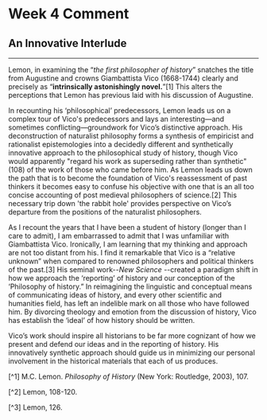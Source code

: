 # Week 4 Comment
## An Innovative Interlude
---
Lemon, in examining the “_the first philosopher of history_” snatches the title from Augustine and crowns Giambattista Vico (1668-1744) clearly and precisely as “**intrinsically astonishingly novel.**”[1]  This alters the perceptions that Lemon has previous laid with his discussion of Augustine.

In recounting his ‘philosophical’ predecessors, Lemon leads us on a complex tour of Vico's predecessors and lays an interesting—and sometimes conflicting—groundwork for Vico’s distinctive approach.  His deconstruction of naturalist philosophy forms a synthesis of  empiricist and rationalist epistemologies into a decidedly different and synthetically innovative approach to the philosophical study of history, though Vico would apparently "regard his work as superseding rather than synthetic"(108) of the work of those who came before him.  As Lemon leads us down the path that is to become the foundation of Vico's reassessment of past thinkers it becomes easy to confuse his objective with one that is an all too concise accounting of post medieval philosophers of science.[2]  This necessary trip down 'the rabbit hole' provides perspective on Vico’s departure from the positions of the naturalist philosophers.

As I recount the years that I have been a student of history (longer than I care to admit), I am embarrassed to admit that I was unfamiliar with Giambattista Vico.  Ironically, I am learning that my thinking and approach are not too distant from his.  I find it remarkable that Vico is a “relative unknown” when compared to renowned philosophers and political thinkers of the past.[3]  His seminal work--_New Science_ --created a paradigm shift in how we approach the ‘reporting’ of history and our conception of the ‘Philosophy of history.”  In reimagining the linguistic and conceptual means of communicating ideas of history, and every other scientific and humanities field, has left an indelible mark on all those who have followed him.  By divorcing theology and emotion from the discussion of history, Vico has establish the ‘ideal’ of how history should be written.  

Vico’s work should inspire all historians to be far more cognizant of how we present and defend our ideas and in the reporting of history.  His innovatively synthetic approach should guide us in minimizing our personal involvement in the historical materials that each of us produces.

[^1] M.C. Lemon. _Philosophy of History_ (New York: Routledge, 2003), 107.

[^2] Lemon, 108-120.

[^3] Lemon, 126.
